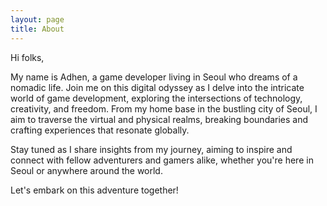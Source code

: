 ```yaml
---
layout: page
title: About
---
```


Hi folks,

My name is Adhen, a game developer living in Seoul who dreams of a nomadic life. Join me on this digital odyssey as I delve into the intricate world of game development, exploring the intersections of technology, creativity, and freedom. From my home base in the bustling city of Seoul, I aim to traverse the virtual and physical realms, breaking boundaries and crafting experiences that resonate globally.

Stay tuned as I share insights from my journey, aiming to inspire and connect with fellow adventurers and gamers alike, whether you're here in Seoul or anywhere around the world.

Let's embark on this adventure together!

<!--
<p class="social-icons">
  <a href="https://www.linkedin.com/in/lanyonm"><i class="fab fa-linkedin-in fa-2x"></i></a>
  <a href="https://instagram.com/lanyonm/"><i class="fab fa-instagram fa-2x"></i></a>
</p>
-->
